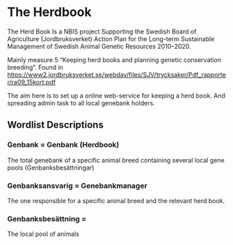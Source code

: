 # The Herdbook
The Herd Book Is a NBIS project Supporting the Swedish Board of Agriculture (Jordbruksverket) Action Plan for the Long-term
Sustainable Management of Swedish Animal Genetic Resources 2010–2020.

Mainly measure 5 “Keeping herd books and planning genetic conservation breeding”. Found in https://www2.jordbruksverket.se/webdav/files/SJV/trycksaker/Pdf_rapporter/ra09_15kort.pdf

The aim here is to set up a online web-service for keeping a herd book. And spreading admin task to all local genebank holders.

## Wordlist Descriptions

### Genbank = Genbank (Herdbook)

The total genebank of a specific animal breed containing several local gene pools (Genbanksbesättningar)


### Genbanksansvarig = Genebankmanager

The one responsible for a specific animal breed and the relevant herd book.

### Genbanksbesättning = 

The local pool of animals
